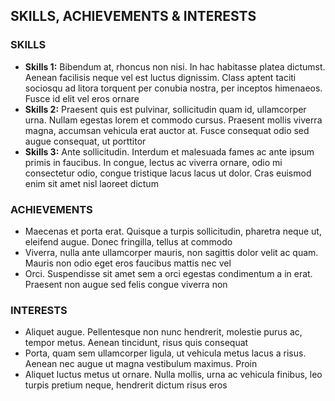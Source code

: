 ## SKILLS, ACHIEVEMENTS & INTERESTS

### SKILLS

- **Skills 1:** Bibendum at, rhoncus non nisi. In hac habitasse platea dictumst. Aenean facilisis neque vel est luctus dignissim. Class aptent taciti sociosqu ad litora torquent per conubia nostra, per inceptos himenaeos. Fusce id elit vel eros ornare
- **Skills 2:** Praesent quis est pulvinar, sollicitudin quam id, ullamcorper urna. Nullam egestas lorem et commodo cursus. Praesent mollis viverra magna, accumsan vehicula erat auctor at. Fusce consequat odio sed augue consequat, ut porttitor
- **Skills 3:** Ante sollicitudin. Interdum et malesuada fames ac ante ipsum primis in faucibus. In congue, lectus ac viverra ornare, odio mi consectetur odio, congue tristique lacus lacus ut dolor. Cras euismod enim sit amet nisl laoreet dictum

### ACHIEVEMENTS

- Maecenas et porta erat. Quisque a turpis sollicitudin, pharetra neque ut, eleifend augue. Donec fringilla, tellus at commodo
- Viverra, nulla ante ullamcorper mauris, non sagittis dolor velit ac quam. Mauris non odio eget eros faucibus mattis nec vel
- Orci. Suspendisse sit amet sem a orci egestas condimentum a in erat. Praesent non augue sed felis congue viverra non

### INTERESTS

- Aliquet augue. Pellentesque non nunc hendrerit, molestie purus ac, tempor metus. Aenean tincidunt, risus quis consequat
- Porta, quam sem ullamcorper ligula, ut vehicula metus lacus a risus. Aenean nec augue ut magna vestibulum maximus. Proin
- Aliquet luctus metus ut ornare. Nulla mollis, urna ac vehicula finibus, leo turpis pretium neque, hendrerit dictum risus eros

